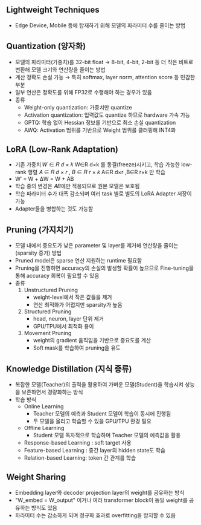 ## Lightweight Techniques
  * Edge Device, Mobile 등에 탑재하기 위해 모델의 파라미터 수를 줄이는 방법


## Quantization (양자화)
  * 모델의 파라미터(가중치)를 32-bit float → 8-bit, 4-bit, 2-bit 등 더 작은 비트로 변환해 모델 크기와 연산량을 줄이는 방법
  * 계산 정확도 손실 가능 → 특히 softmax, layer norm, attention score 등 민감한 부분
  * 일부 연산은 정확도를 위해 FP32로 수행해야 하는 경우가 있음
  * 종류
      * Weight-only quantization: 가중치만 quantize
      * Activation quantization: 입력값도 quantize 하므로  hardware 가속 가능
      * GPTQ: 학습 없이 Hessian 정보를 기반으로 최소 손실 quantization
      * AWQ: Activation 범위를 기반으로 Weight 범위를 클러핑해 INT4화



## LoRA (Low-Rank Adaptation)
  * 기존 가중치 𝑊 ∈ 𝑅 𝑑 × 𝑘 W∈R d×k 를 동결(freeze)시키고, 학습 가능한 low-rank 행렬 𝐴 ∈ 𝑅 𝑑 × 𝑟 , 𝐵 ∈ 𝑅 𝑟 × 𝑘 A∈R d×r ,B∈R r×k 만 학습
  * W′ = W + ΔW = W + AB
  * 학습 중의 변경은 𝐴𝐵에만 적용되므로 원본 모델은 보호됨
  * 학습 파라미터 수가 대폭 감소되며 여러 task 별로 별도의 LoRA Adapter 저장이 가능
  * Adapter들을 병합하는 것도 가능함



## Pruning (가지치기)
  * 모델 내에서 중요도가 낮은 parameter 및 layer를 제거해 연산량을 줄이는(sparsity 증가) 방법
  * Pruned model은 sparse 연산 지원하는 runtime 필요함
  * Pruning을 진행하면 accuracy의 손실의 발생할 확률이 높으므로 Fine-tuning을 통해 accuracy 회복이 필요할 수 있음
  * 종류
      1. Unstructured Pruning
          * weight-level에서 작은 값들을 제거
          * 연산 최적화가 어렵지만 sparsity가 높음
      2. Structured Pruning
          * head, neuron, layer 단위 제거
          * GPU/TPU에서 최적화 용이
      3. Movement Pruning
          * weight의 gradient 움직임을 기반으로 중요도를 계산
          * Soft mask를 학습하여 pruning을 유도



## Knowledge Distillation (지식 증류)
  * 복잡한 모델(Teacher)의 출력을 활용하여 가벼운 모델(Student)을 학습시켜 성능을 보존하면서 경량화하는 방식
  * 학습 방식
      * Online Learning
          * Teacher 모델의 예측과 Student 모델이 학습이 동시에 진행됨
          * 두 모델을 올리고 학습할 수 있을 GPU/TPU 환경 필요
      * Offline Learning
          * Student 모델 독자적으로 학습하며 Teacher 모델의 예측값을 활용
      * Response-based Learning : soft target 사용
      * Feature-based Learning : 중간 layer의 hidden state도 학습
      * Relation-based Learning: token 간 관계를 학습



## Weight Sharing
  * Embedding layer와 decoder projection layer의 weight를 공유하는 방식
  * "W_embed = W_output" 이거나 여러 transformer block이 동일 weight를 공유하는 방식도 있음
  * 파라미터 수는 감소하게 되며 정규화 효과로 overfitting을 방지할 수 있음
​
